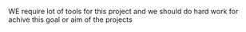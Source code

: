 WE require lot of tools for this project and we should do hard work for achive this goal or aim of the projects
